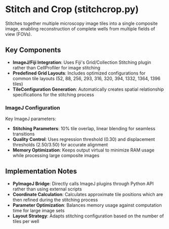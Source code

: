 # Stitch and Crop (stitchcrop.py)

Stitches together multiple microscopy image tiles into a single composite image, enabling reconstruction of complete wells from multiple fields of view (FOVs).

## Key Components

- **ImageJ/Fiji Integration**: Uses Fiji's Grid/Collection Stitching plugin rather than CellProfiler for image stitching
- **Predefined Grid Layouts**: Includes optimized configurations for common tile layouts (52, 88, 256, 293, 316, 320, 394, 1332, 1364, 1396 tiles)
- **TileConfiguration Generation**: Automatically creates spatial relationship specifications for the stitching process

### ImageJ Configuration

Key ImageJ parameters:

- **Stitching Parameters**: 10% tile overlap, linear blending for seamless transitions
- **Quality Control**: Uses regression threshold (0.30) and displacement thresholds (2.50/3.50) for accurate alignment
- **Memory Optimization**: Keeps output virtual to minimize RAM usage while processing large composite images

## Implementation Notes

- **PyImageJ Bridge**: Directly calls ImageJ plugins through Python API rather than using external scripts
- **Coordinate Calculation**: Calculates approximate tile positions which are then refined during the stitching process
- **Parameter Optimization**: Balances memory usage against computation time for large image sets
- **Layout Strategy**: Adapts stitching configuration based on the number of tiles per well
